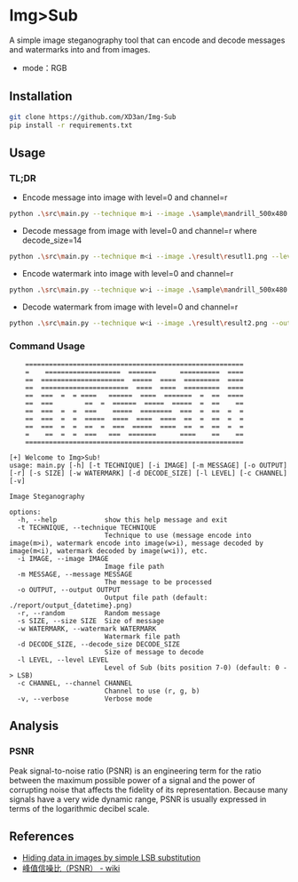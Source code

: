 # Img>Sub

A simple image steganography tool that can encode and decode messages and watermarks into and from images.

- mode：RGB

## Installation

```bash
git clone https://github.com/XD3an/Img-Sub 
pip install -r requirements.txt
```
## Usage

### TL;DR

- Encode message into image with level=0 and channel=r
```bash
python .\src\main.py --technique m>i --image .\sample\mandrill_500x480.bmp --message "Hello, World!"  --output .\result\resutl1.png
```
- Decode message from image with level=0 and channel=r where decode_size=14
```bash
python .\src\main.py --technique m<i --image .\result\resutl1.png --level 0 --channel r --decode_size 14
```
- Encode watermark into image with level=0 and channel=r
```bash
python .\src\main.py --technique w>i --image .\sample\mandrill_500x480.bmp --watermark '.\sample\nfuwm_68x68(1).jpg' --level 0 --channel r --output .\result\result2.png
```
- Decode watermark from image with level=0 and channel=r
```bash
python .\src\main.py --technique w<i --image .\result\result2.png --output .\result\result3.png
```

### Command Usage

```
    =======================================================
    =    ===================  =======      ==========  ====
    ==  =====================  =====  ====  =========  ====
    ==  ======================  ====  ====  =========  ====
    ==  ===  =  = ====   ======  ====  =======  =  ==  ====
    ==  ===        ==  =  ======  =====  =====  =  ==    ==
    ==  ===  =  =  ===    =====  ========  ===  =  ==  =  =
    ==  ===  =  =  =====  ====  ====  ====  ==  =  ==  =  =
    ==  ===  =  =  ==  =  ===  =====  ====  ==  =  ==  =  =
    =    ==  =  =  ===   ===  =======      ====    ==    ==
    =======================================================

[+] Welcome to Img>Sub!
usage: main.py [-h] [-t TECHNIQUE] [-i IMAGE] [-m MESSAGE] [-o OUTPUT] [-r] [-s SIZE] [-w WATERMARK] [-d DECODE_SIZE] [-l LEVEL] [-c CHANNEL] [-v]

Image Steganography

options:
  -h, --help            show this help message and exit
  -t TECHNIQUE, --technique TECHNIQUE
                        Technique to use (message encode into image(m>i), watermark encode into image(w>i), message decoded by image(m<i), watermark decoded by image(w<i)), etc.
  -i IMAGE, --image IMAGE
                        Image file path
  -m MESSAGE, --message MESSAGE
                        The message to be processed
  -o OUTPUT, --output OUTPUT
                        Output file path (default: ./report/output_{datetime}.png)
  -r, --random          Random message
  -s SIZE, --size SIZE  Size of message
  -w WATERMARK, --watermark WATERMARK
                        Watermark file path
  -d DECODE_SIZE, --decode_size DECODE_SIZE
                        Size of message to decode
  -l LEVEL, --level LEVEL
                        Level of Sub (bits position 7-0) (default: 0 -> LSB)
  -c CHANNEL, --channel CHANNEL
                        Channel to use (r, g, b)
  -v, --verbose         Verbose mode
```
## Analysis

### PSNR

Peak signal-to-noise ratio (PSNR) is an engineering term for the ratio between the maximum possible power of a signal and the power of corrupting noise that affects the fidelity of its representation. Because many signals have a very wide dynamic range, PSNR is usually expressed in terms of the logarithmic decibel scale.

## References

- [Hiding data in images by simple LSB substitution](https://www.sciencedirect.com/science/article/pii/S003132030300284X)
- [峰值信噪比（PSNR） - wiki](https://zh.wikipedia.org/zh-tw/%E5%B3%B0%E5%80%BC%E4%BF%A1%E5%99%AA%E6%AF%94)